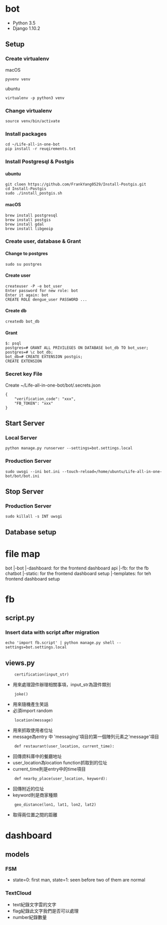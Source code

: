# bot

* Python 3.5
* Django 1.10.2

## Setup

### Create virtualenv

macOS

    pyvenv venv
    
ubuntu

    virtualenv -p python3 venv

### Change virtualenv

	source venv/bin/activate

### Install packages

	cd ~/Life-all-in-one-bot
	pip install -r reuqirements.txt

### Install Postgresql & Postgis

#### ubuntu

    git cloen https://github.com/FrankYang0529/Install-Postgis.git
    cd Install-Postgis
    sudo ./install_postgis.sh

#### macOS

    brew install postgresql
    brew install postgis
    brew install gdal
    brew install libgeoip

### Create user, database & Grant

#### Change to postgres

    sudo su postgres

#### Create user

    createuser -P -e bot_user
    Enter password for new role: bot
    Enter it again: bot
    CREATE ROLE dengue_user PASSWORD ...

#### Create db

    createdb bot_db

#### Grant

    $: psql
    postgres=# GRANT ALL PRIVILEGES ON DATABASE bot_db TO bot_user;
    postgres=# \c bot_db;
    bot_db=# CREATE EXTENSION postgis;
    CREATE EXTENSION

### Secret key File

Create ~/Life-all-in-one-bot/bot/.secrets.json

    {
        "verification_code": "xxx",
        "FB_TOKEN": "xxx"
    }


## Start Server

### Local Server

	python manage.py runserver --settings=bot.settings.local

### Production Server

    sudo uwsgi --ini bot.ini --touch-reload=/home/ubuntu/Life-all-in-one-bot/bot/bot.ini

## Stop Server

### Production Server

    sudo killall -s INT uwsgi
    
## Database setup

# file map
bot
|-bot
|-dashboard: for the frontend dashboard api
|-fb: for the fb chatbot
|-static: for the frontend dashboard setup
|-templates: for teh frontend dashboard setup

# fb

## script.py

### Insert data with script after migration
    echo 'import fb.script' | python manage.py shell --settings=bot.settings.local

## views.py

```
	certification(input_str)
```
- 用來處理證件辦理相關事項，input_str為證件類別

```
	joke()
```
- 用來隨機產生笑話
- 必須import random

```
	location(message)
```
- 用來抓取使用者位址
- message為entry 中 'messaging'項目的第一個陣列元素之'message'項目

```
	def restaurant(user_location, current_time):
```
- 回傳資料庫中的餐廳地址
- user_location為location function抓取到的位址
- current_time則是entry中的time項目

```
	def nearby_place(user_location, keyword):
```
- 回傳附近的位址
- keyword則是商家種類

```
	geo_distance(lon1, lat1, lon2, lat2)
```
- 取得兩位置之間的距離

#  dashboard

## models

### FSM
- state=0: first man, state=1: seen before two of them are normal

### TextCloud
- text紀錄文字雲的文字
- flag紀錄此文字我們是否可以處理
- number紀錄數量
